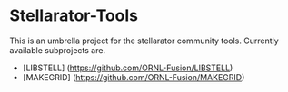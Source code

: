 # Stellarator-Tools
This is an umbrella project for the stellarator community tools. Currently available 
subprojects are.

* [LIBSTELL] (https://github.com/ORNL-Fusion/LIBSTELL)
* [MAKEGRID] (https://github.com/ORNL-Fusion/MAKEGRID)
